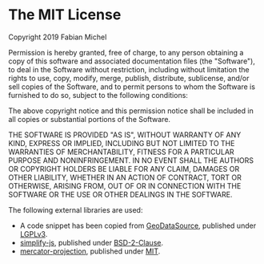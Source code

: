 # The MIT License

Copyright 2019 Fabian Michel

Permission is hereby granted, free of charge, to any person obtaining a copy of this software and
associated documentation files (the "Software"), to deal in the Software without restriction,
including without limitation the rights to use, copy, modify, merge, publish, distribute,
sublicense, and/or sell copies of the Software, and to permit persons to whom the Software is
furnished to do so, subject to the following conditions:

The above copyright notice and this permission notice shall be included in all copies or
substantial portions of the Software.

THE SOFTWARE IS PROVIDED "AS IS", WITHOUT WARRANTY OF ANY KIND, EXPRESS OR IMPLIED, INCLUDING BUT
NOT LIMITED TO THE WARRANTIES OF MERCHANTABILITY, FITNESS FOR A PARTICULAR PURPOSE AND
NONINFRINGEMENT. IN NO EVENT SHALL THE AUTHORS OR COPYRIGHT HOLDERS BE LIABLE FOR ANY CLAIM,
DAMAGES OR OTHER LIABILITY, WHETHER IN AN ACTION OF CONTRACT, TORT OR OTHERWISE, ARISING FROM, OUT
OF OR IN CONNECTION WITH THE SOFTWARE OR THE USE OR OTHER DEALINGS IN THE SOFTWARE.

The following external libraries are used:
- A code snippet has been copied from
  [GeoDataSource](https://www.geodatasource.com/developers/javascript), published under
  [LGPLv3](https://opensource.org/licenses/lgpl-3.0.html).
- [simplify-js](https://www.npmjs.com/package/simplify-js), published under
  [BSD-2-Clause](https://opensource.org/licenses/BSD-2-Clause).
- [mercator-projection](https://www.npmjs.com/package/mercator-projection), published under
  [MIT](https://opensource.org/licenses/MIT).